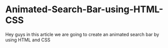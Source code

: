 # Animated-Search-Bar-using-HTML-CSS
Hey guys in this article we are going to create an animated search bar by using HTML and CSS
